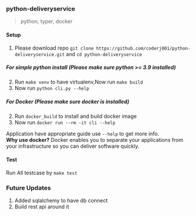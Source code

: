 ### python-deliveryservice
> python, typer, docker

#### Setup
1. Please download repo `git clone https://github.com/coderj001/python-deliveryservice.git` and `cd python-deliveryservice`
##### For simple python install (Please make sure python >= 3.9 installed)
2. Run `make venv` to have virtualenv,Now run `make build`
3. Now run `python cli.py --help`
##### For Docker (Please make sure docker is installed)
2. Run `docker_build` to install and build docker image
3. Now run `docker run --rm -it cli --help`

Application have appropriate guide use `--help` to get more info.<br />
**Why use docker?**
Docker enables you to separate your applications from your infrastructure so you can deliver software quickly.

#### Test
Run All testcase by `make test`

### Future Updates
1. Added sqlalchemy to have db connect
2. Build rest api around it
